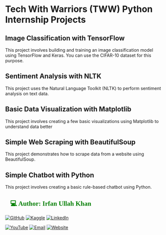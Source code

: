 # Tech With Warriors (TWW) Python Internship Projects

 ## Image Classification with TensorFlow
This project involves building and training an image classification model using TensorFlow and Keras. You can use the CIFAR-10 dataset for this purpose.

 ## Sentiment Analysis with NLTK
  This project uses the Natural Language Toolkit (NLTK) to perform sentiment analysis on text data.

 ## Basic Data Visualization with Matplotlib
  This project involves creating a few basic visualizations using Matplotlib to understand data better

 ## Simple Web Scraping with BeautifulSoup
   This project demonstrates how to scrape data from a website using BeautifulSoup.

 ## Simple Chatbot with Python
   This project involves creating a basic rule-based chatbot using Python.

<h2 style="font-family: 'poppins'; font-weight: bold; color: Green;">👨💻 Author: Irfan Ullah Khan</h2>

[![GitHub](https://img.shields.io/badge/GitHub-Profile-blue?style=for-the-badge&logo=github)](https://github.com/programmarself) 
[![Kaggle](https://img.shields.io/badge/Kaggle-Profile-blue?style=for-the-badge&logo=kaggle)](https://www.kaggle.com/programmarself) 
[![LinkedIn](https://img.shields.io/badge/LinkedIn-Profile-blue?style=for-the-badge&logo=linkedin)](https://www.linkedin.com/in/irfan-ullah-khan-4a2871208/)  

[![YouTube](https://img.shields.io/badge/YouTube-Profile-red?style=for-the-badge&logo=youtube)](https://www.youtube.com/@irfanullahkhan7748) 
[![Email](https://img.shields.io/badge/Email-Contact%20Me-red?style=for-the-badge&logo=email)](mailto:programmarself@gmail.com)
[![Website](https://img.shields.io/badge/Website-Contact%20Me-red?style=for-the-badge&logo=website)](https://flowcv.me/ikm)

